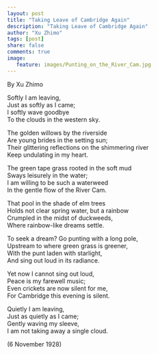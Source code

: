 ```yaml
---
layout: post
title: "Taking Leave of Cambridge Again"
description: "Taking Leave of Cambridge Again"
author: "Xu Zhimo"
tags: [post]
share: false
comments: true
image:
   feature: images/Punting_on_the_River_Cam.jpg
---
```



By Xu Zhimo  

   Softly I am leaving,  
   Just as softly as I came;  
   I softly wave goodbye  
   To the clouds in the western sky.  

   The golden willows by the riverside  
   Are young brides in the setting sun;  
   Their glittering reflections on the shimmering river  
   Keep undulating in my heart.  

   The green tape grass rooted in the soft mud  
   Sways leisurely in the water;  
   I am willing to be such a waterweed  
   In the gentle flow of the River Cam.  

   That pool in the shade of elm trees  
   Holds not clear spring water, but a rainbow  
   Crumpled in the midst of duckweeds,  
   Where rainbow-like dreams settle.  

   To seek a dream? Go punting with a long pole,  
   Upstream to where green grass is greener,  
   With the punt laden with starlight,  
   And sing out loud in its radiance.  

   Yet now I cannot sing out loud,  
   Peace is my farewell music;  
   Even crickets are now silent for me,  
   For Cambridge this evening is silent.  

   Quietly I am leaving,  
   Just as quietly as I came;  
   Gently waving my sleeve,  
   I am not taking away a single cloud.  

   (6 November 1928) 
